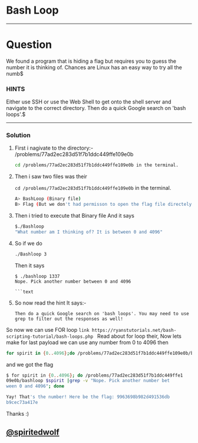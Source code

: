 # Bash Loop
___
# Question
We found a program that is hiding a flag but requires you to guess the number it is thinking of. Chances are Linux has an easy way to try all the numb$

### HINTS
Either use SSH or use the Web Shell to get onto the shell server and navigate to the correct directory. Then do a quick Google search on 'bash loops'.$
___
### Solution

1. First i nagivate to the directory:- /problems/77ad2ec283d51f7b1ddc449ffe109e0b
   ```bash
   cd /problems/77ad2ec283d51f7b1ddc449ffe109e0b in the terminal.
   ```
2. Then i saw two files was their

   ```cd /problems/77ad2ec283d51f7b1ddc449ffe109e0b``` in the terminal.
   ```bash
   A> BashLoop (Binary file) 
   B> Flag (But we don't had permisson to open the flag file directely.
   ```
3. Then i tried to execute that Binary file 
   And it says
   ```bash
   $./Bashloop
   "What number am I thinking of? It is between 0 and 4096"
   ```
4. So if we do
   ```bash
   ./Bashloop 3
   ```
   Then it says
   ```text
   $ ./bashloop 1337
   Nope. Pick another number between 0 and 4096

   ```text

5. So now read the hint It says:-
   ```text
   Then do a quick Google search on 'bash loops'. You may need to use grep to filter out the responses as well!
   ```
So now we can use FOR loop 
    ```link
    https://ryanstutorials.net/bash-scripting-tutorial/bash-loops.php
    ```
Read about for loop their, 
Now 
lets make for last payload 
we can use any number from 0 to 4096
then 

```bash
for spirit in {0..4096};do /problems/77ad2ec283d51f7b1ddc449ffe109e0b/bashloop $spirit |grep -v "Nope. Pick another number between 0 and 4096"; done
```

and we got the flag
```bash
$ for spirit in {0..4096}; do /problems/77ad2ec283d51f7b1ddc449ffe1
09e0b/bashloop $spirit |grep -v "Nope. Pick another number bet
ween 0 and 4096"; done

Yay! That's the number! Here be the flag: 9963698b982d491536db
b9cec73a417e
```

Thanks :) 

[@spiritedwolf](https://github.com/spiritedwolf)
---

